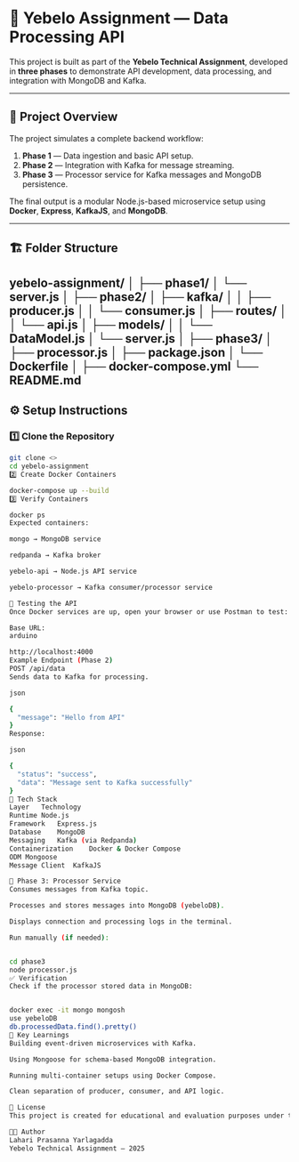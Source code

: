 # 🧩 Yebelo Assignment — Data Processing API

This project is built as part of the **Yebelo Technical Assignment**, developed in **three phases** to demonstrate API development, data processing, and integration with MongoDB and Kafka.

---

## 🚀 Project Overview

The project simulates a complete backend workflow:
1. **Phase 1** — Data ingestion and basic API setup.
2. **Phase 2** — Integration with Kafka for message streaming.
3. **Phase 3** — Processor service for Kafka messages and MongoDB persistence.

The final output is a modular Node.js-based microservice setup using **Docker**, **Express**, **KafkaJS**, and **MongoDB**.

---

## 🏗️ Folder Structure

yebelo-assignment/
│
├── phase1/
│ └── server.js
│
├── phase2/
│ ├── kafka/
│ │ ├── producer.js
│ │ └── consumer.js
│ ├── routes/
│ │ └── api.js
│ ├── models/
│ │ └── DataModel.js
│ └── server.js
│
├── phase3/
│ ├── processor.js
│ ├── package.json
│ └── Dockerfile
│
├── docker-compose.yml
└── README.md 
---

## ⚙️ Setup Instructions

### 1️⃣ Clone the Repository
```bash
git clone <>
cd yebelo-assignment
2️⃣ Create Docker Containers

docker-compose up --build
3️⃣ Verify Containers

docker ps
Expected containers:

mongo → MongoDB service

redpanda → Kafka broker

yebelo-api → Node.js API service

yebelo-processor → Kafka consumer/processor service

🧪 Testing the API
Once Docker services are up, open your browser or use Postman to test:

Base URL:
arduino

http://localhost:4000
Example Endpoint (Phase 2)
POST /api/data
Sends data to Kafka for processing.

json

{
  "message": "Hello from API"
}
Response:

json

{
  "status": "success",
  "data": "Message sent to Kafka successfully"
}
🧰 Tech Stack
Layer	Technology
Runtime	Node.js
Framework	Express.js
Database	MongoDB
Messaging	Kafka (via Redpanda)
Containerization	Docker & Docker Compose
ODM	Mongoose
Message Client	KafkaJS

🔄 Phase 3: Processor Service
Consumes messages from Kafka topic.

Processes and stores messages into MongoDB (yebeloDB).

Displays connection and processing logs in the terminal.

Run manually (if needed):


cd phase3
node processor.js
✅ Verification
Check if the processor stored data in MongoDB:


docker exec -it mongo mongosh
use yebeloDB
db.processedData.find().pretty()
🧠 Key Learnings
Building event-driven microservices with Kafka.

Using Mongoose for schema-based MongoDB integration.

Running multi-container setups using Docker Compose.

Clean separation of producer, consumer, and API logic.

📜 License
This project is created for educational and evaluation purposes under the Yebelo Technical Assignment guidelines.

👩‍💻 Author
Lahari Prasanna Yarlagadda
Yebelo Technical Assignment — 2025

